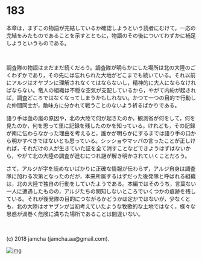 # 183

本章は，まずこの物語が完結しているか確認しようという読者にむけて，一応の完結をみたものであることを示すとともに，物語のその後についてわずかに補足しようというものである。  

<br>  

調査隊の物語はまだまだ続くだろう。調査隊が明らかにした場所は北の大陸のごくわずかであり，その先には忘れられた大地がどこまでも続いている。それ以前にアルジはオヤブンに理解されなくてはならないし，精神的に大人にならなければならない。竜人の組織は不穏な空気が支配しているから，やがて内紛が起きれば，調査どころではなくなってしまうかもしれない。かつて一つの目的で行動した仲間同士が，敵味方に分かれて戦うことのないよう祈るばかりである。  

語り手は血の嵐の原因や，北の大陸で何が起きたのか，観測省が何をして，何を見たのか，何を思って里に記録を残したのかを知っている。けれども，その記録が南に伝わらなかった理由を考えると，誰かが明らかにするまでは語り手の口から明かすべきではないとも思っている。シッショやマッパの言ったことが正しければ，それだけの人が生きていた証を全て消すことなどできようはずはないから，やがて北の大陸の調査が進むにつれ謎が解き明かされていくことだろう。  

さて，アルジが字を読めないばかりに正確な情報が伝わらず，アルジ自身は調査隊に加わる次第となったのだが，本来所属するはずだった後発隊と呼ばれる組織は，北の大陸で独自の行動をしていたようである。本編ではそのうち，言葉ない一人に遭遇したものの，アルジたちの関知しないところでいくつかの痕跡を残している。それが後発隊の目的につながるかどうかは定かではないが，少なくとも，北の大陸はオヤブンが当初考えていたような牧歌的な土地ではなく，様々な思惑が渦巻く危険に満ちた場所であることは間違いない。  

<br>  
<br>  
(c) 2018 jamcha (jamcha.aa@gmail.com).  

[![img](http://i.creativecommons.org/l/by-nc-sa/4.0/88x31.png)](http://creativecommons.org/licenses/by-nc-sa/4.0/deed)

